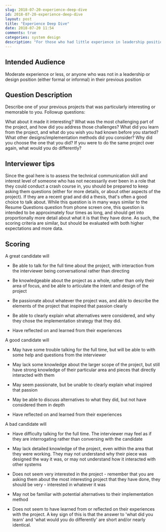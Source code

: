 ```yaml
---
slug: 2018-07-20-experience-deep-dive
id: 2018-07-20-experience-deep-dive
layout: post
title: "Experience Deep Dive"
date: 2018-07-20 11:54
comments: true
categories: system design
description: "For those who had little experience in leadership positions, we have some tips for interviews. It is necessary to describe your previous projects including challenges or improvements. Also, remember to demonstrate your communication skills."
---
```


## Intended Audience

Moderate experience or less, or anyone who was not in a leadership or design position (either formal or informal) in their previous position



## Question Description

Describe one of your previous projects that was particularly interesting or memorable to you. Followup questions:

What about it made it interesting?
What was the most challenging part of the project, and how did you address those challenges?
What did you learn from the project, and what do you wish you had known before you started?
What other designs/implementation methods did you consider? Why did you choose the one that you did? If you were to do the same project over again, what would you do differently?



## Interviewer tips

Since the goal here is to assess the technical communication skill and interest level of someone who has not necessarily ever been in a role that they could conduct a crash course in, you should be prepared to keep asking them questions (either for more details, or about other aspects of the project). If they are a recent grad and did a thesis, that's often a good choice to talk about. While this question is in many ways similar to the Resume Questions question from phone screen one, this question is intended to be approximately four times as long, and should get into proportionally more detail about what it is that they have done. As such, the scoring criteria are similar, but should be evaluated with both higher expectations and more data.



## Scoring

A great candidate will

- Be able to talk for the full time about the project, with interaction from the interviewer being conversational rather than directing
- Be knowledgeable about the project as a whole, rather than only their area of focus, and be able to articulate the intent and design of the project


- Be passionate about whatever the project was, and able to describe the elements of the project that inspired that passion clearly
- Be able to clearly explain what alternatives were considered, and why they chose the implementation strategy that they did.
- Have reflected on and learned from their experiences



A good candidate will

- May have some trouble talking for the full time, but will be able to with some help and questions from the interviewer
- May lack some knowledge about the larger scope of the project, but still have strong knowledge of their particular area and pieces that directly interacted with  them
- May seem passionate, but be unable to clearly explain what inspired that passion


- May be able to discuss alternatives to what they did, but not have considered them in depth
- Have reflected on and learned from their experiences



A bad candidate will
- Have difficulty talking for the full time. The interviewer may feel as if they are interrogating rather than conversing with the candidate
- May lack detailed knowledge of the project, even within the area that they were working. They may not understand why their piece was designed the way it was, or  may not understand how it interacted with other systems
- Does not seem very interested in the project - remember that you are asking them about the most interesting project that they have done, they should be very - interested in whatever it was


- May not be familiar with potential alternatives to their implementation method
- Does not seem to have learned from or reflected on their experiences with the project. A key sign of this is that the answer to 'what did you learn' and 'what would you do differently' are short and/or nearly identical.
